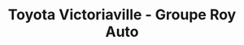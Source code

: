 ---
title: "Toyota Victoriaville - Groupe Roy Auto"
url: /victoriaville/toyota-victoriaville-groupe-roy-auto/
shop: Autohaus
---
